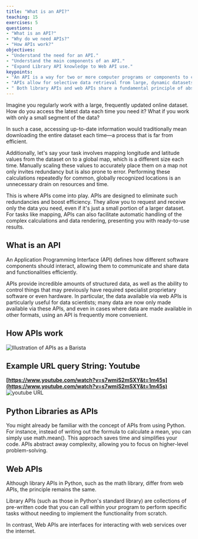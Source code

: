 ```yaml
---
title: "What is an API?"
teaching: 15
exercises: 5
questions:
- "What is an API?"
- "Why do we need APIs?"
- "How APIs work?"
objectives:
- "Understand the need for an API."
- "Understand the main components of an API."
- "Expand Library API knowledge to Web API use."
keypoints:
- "An API is a way for two or more computer programs or components to communicate with each other, enabling efficient data exchange and functionality sharing."
- "APIs allow for selective data retrieval from large, dynamic datasets, eliminating the need to download entire datasets for accessing small segments of data, thereby saving time and computational resources."
- " Both library APIs and web APIs share a fundamental principle of abstracting complexity, allowing developers to leverage pre-defined functions or data over the internet"
---
```


Imagine you regularly work with a large, frequently updated online dataset. How do you access the latest data each time you need it? What if you work with only a small segment of the data?

In such a case, accessing up-to-date information would traditionally mean downloading the entire dataset each time—a process that is far from efficient.

Additionally, let's say your task involves mapping longitude and latitude values from the dataset on to a global map, which is a different size each time. Manually scaling these values to accurately place them on a map not only invites redundancy but is also prone to error. Performing these calculations repeatedly for common, globally recognized locations is an unnecessary drain on resources and time.

This is where APIs come into play. APIs are designed to eliminate such redundancies and boost efficiency. They allow you to request and receive only the data you need, even if it's just a small portion of a larger dataset. For tasks like mapping, APIs can also facilitate automatic handling of the complex calculations and data rendering, presenting you with ready-to-use results.

## What is an API
An Application Programming Interface (API) defines how different software components should interact, allowing them to communicate and share data and functionalities efficiently.

APIs provide incredible amounts of structured data, as well as the ability to control things that may previously have required specialist proprietary software or even hardware. In particular, the data available via web APIs is particularly useful for data scientists; many data are now only made available via these APIs, and even in cases where data are made available in other formats, using an API is frequently more convenient.

## How APIs work

![Illustration of APIs as a Barista](../assets/img/HowAPIWorks.png)


## Example URL query String: Youtube

 **[https://www.youtube.com/watch?v=s7wmiS2mSXY&t=1m45s](https://www.youtube.com/watch?v=s7wmiS2mSXY&t=1m45s)**
![youtube URL](../assets/img/youtubeAPI.png)

## Python Libraries as APIs
You might already be familiar with the concept of APIs from using Python. For instance, instead of writing out the formula to calculate a mean, you can simply use math.mean(). This approach saves time and simplifies your code. APIs abstract away complexity, allowing you to focus on higher-level problem-solving.

## Web APIs
Although library APIs in Python, such as the math library, differ from web APIs, the principle remains the same. 

Library APIs (such as those in Python's standard library) are collections of pre-written code that you can call within your program to perform specific tasks without needing to implement the functionality from scratch.

In contrast, Web APIs are interfaces for interacting with web services over the internet.